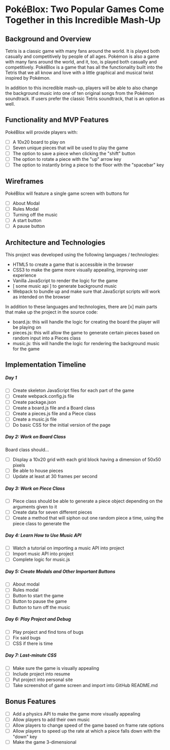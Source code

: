 # PokéBlox: Two Popular Games Come Together in this Incredible Mash-Up

## Background and Overview
Tetris is a classic game with many fans around the world. It is played both casually and competitively by people of all ages. Pokémon is also a game with many fans around the world, and it, too, is played both casually and competitively. PokéBlox is a game that has all the functionality built into the Tetris that we all know and love with a little graphical and musical twist inspired by Pokémon.

In addition to this incredible mash-up, players will be able to also change the background music into one of ten original songs from the Pokémon soundtrack. If users prefer the classic Tetris soundtrack, that is an option as well.

## Functionality and MVP Features
PokéBlox will provide players with:
- [ ] A 10x20 board to play on
- [ ] Seven unique pieces that will be used to play the game
- [ ] The option to save a piece when clicking the "shift" button
- [ ] The option to rotate a piece with the "up" arrow key
- [ ] The option to instantly bring a piece to the floor with the "spacebar" key

## Wireframes
PokéBlox will feature a single game screen with buttons for
- [ ] About Modal
- [ ] Rules Modal
- [ ] Turning off the music
- [ ] A start button
- [ ] A pause button
    
## Architecture and Technologies
This project was developed using the following languages / technologies:
- HTML5 to create a game that is accessible in the browser
- CSS3 to make the game more visually appealing, improving user experience
- Vanilla JavaScript to render the logic for the game
- [ some music api ] to generate background music
- Webpack to bundle up and make sure that JavaScript scripts will work as intended on the browser

In addition to these languages and technologies, there are [x] main parts that make up the project in the source code:
- board.js: this will handle the logic for creating the board the player will be playing on
- pieces.js: this will allow the game to generate certain pieces based on random input into a Pieces class
- music.js: this will handle the logic for rendering the background music for the game
    
## Implementation Timeline
##### Day 1
- [ ] Create skeleton JavaScript files for each part of the game
- [ ] Create webpack.config.js file
- [ ] Create package.json
- [ ] Create a board.js file and a Board class
- [ ] Create a pieces.js file and a Piece class
- [ ] Create a music.js file
- [ ] Do basic CSS for the initial version of the page

##### Day 2: Work on Board Class
Board class should...
- [ ] Display a 10x20 grid with each grid block having a dimension of 50x50 pixels
- [ ] Be able to house pieces
- [ ] Update at least at 30 frames per second

##### Day 3: Work on Piece Class
- [ ] Piece class should be able to generate a piece object depending on the arguments given to it
- [ ] Create data for seven different pieces
- [ ] Create a method that will siphon out one random piece a time, using the piece class to generate the 

##### Day 4: Learn How to Use Music API
- [ ] Watch a tutorial on importing a music API into project
- [ ] Import music API into project
- [ ] Complete logic for music.js

##### Day 5: Create Modals and Other Important Buttons
- [ ] About modal
- [ ] Rules modal
- [ ] Button to start the game
- [ ] Button to pause the game
- [ ] Button to turn off the music

##### Day 6: Play Project and Debug
- [ ] Play project and find tons of bugs
- [ ] Fix said bugs
- [ ] CSS if there is time

##### Day 7: Last-minute CSS
- [ ] Make sure the game is visually appealing
- [ ] Include project into resume
- [ ] Put project into personal site
- [ ] Take screenshot of game screen and import into GitHub README.md

## Bonus Features
- [ ] Add a physics API to make the game more visually appealing
- [ ] Allow players to add their own music
- [ ] Allow players to change speed of the game based on frame rate options
- [ ] Allow players to speed up the rate at which a piece falls down with the "down" key
- [ ] Make the game 3-dimensional
